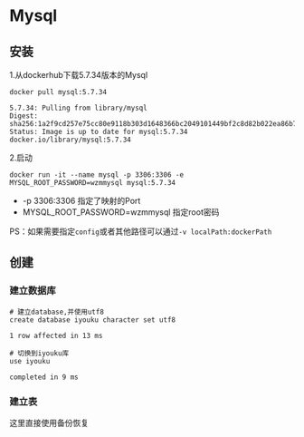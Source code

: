 # Mysql

## 安装

1.从dockerhub下载5.7.34版本的Mysql

```shell
docker pull mysql:5.7.34

5.7.34: Pulling from library/mysql
Digest: sha256:1a2f9cd257e75cc80e9118b303d1648366bc2049101449bf2c8d82b022ea86b7
Status: Image is up to date for mysql:5.7.34
docker.io/library/mysql:5.7.34
```

2.启动

```shell
docker run -it --name mysql -p 3306:3306 -e MYSQL_ROOT_PASSWORD=wzmmysql mysql:5.7.34
```

- -p 3306:3306 指定了映射的Port
- MYSQL_ROOT_PASSWORD=wzmmysql    指定root密码

PS：如果需要指定`config`或者其他路径可以通过`-v localPath:dockerPath` 



## 创建

### 建立数据库

```shell
# 建立database,并使用utf8
create database iyouku character set utf8

1 row affected in 13 ms

# 切换到iyouku库
use iyouku

completed in 9 ms
```

### 建立表

这里直接使用备份恢复

